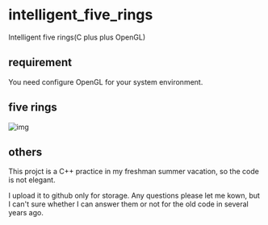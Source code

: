 # intelligent_five_rings
Intelligent five rings(C plus plus OpenGL)
## requirement
You need configure OpenGL for your system environment.
## five rings
![img](https://github.com/2012013382/intelligent_five_rings/blob/master/five_rings.gif)
## others
This projct is a C++ practice in my freshman summer vacation, so the code is not elegant.

I upload it to github only for storage. Any questions please let me kown, but I can't sure whether I can answer them or not for the old code in several years ago.
